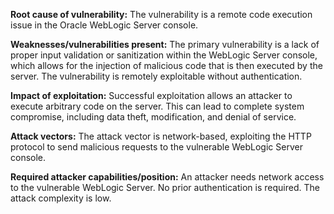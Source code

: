 **Root cause of vulnerability:**
The vulnerability is a remote code execution issue in the Oracle WebLogic Server console.

**Weaknesses/vulnerabilities present:**
The primary vulnerability is a lack of proper input validation or sanitization within the WebLogic Server console, which allows for the injection of malicious code that is then executed by the server. The vulnerability is remotely exploitable without authentication.

**Impact of exploitation:**
Successful exploitation allows an attacker to execute arbitrary code on the server. This can lead to complete system compromise, including data theft, modification, and denial of service.

**Attack vectors:**
The attack vector is network-based, exploiting the HTTP protocol to send malicious requests to the vulnerable WebLogic Server console.

**Required attacker capabilities/position:**
An attacker needs network access to the vulnerable WebLogic Server. No prior authentication is required. The attack complexity is low.